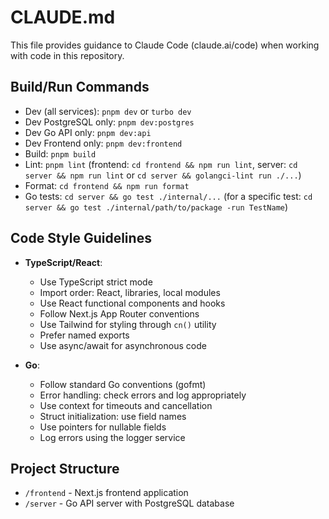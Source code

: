 # CLAUDE.md

This file provides guidance to Claude Code (claude.ai/code) when working with code in this repository.

## Build/Run Commands
- Dev (all services): `pnpm dev` or `turbo dev`
- Dev PostgreSQL only: `pnpm dev:postgres`
- Dev Go API only: `pnpm dev:api`
- Dev Frontend only: `pnpm dev:frontend`
- Build: `pnpm build`
- Lint: `pnpm lint` (frontend: `cd frontend && npm run lint`, server: `cd server && npm run lint` or `cd server && golangci-lint run ./...`)
- Format: `cd frontend && npm run format`
- Go tests: `cd server && go test ./internal/...` (for a specific test: `cd server && go test ./internal/path/to/package -run TestName`)

## Code Style Guidelines
- **TypeScript/React**:
  - Use TypeScript strict mode
  - Import order: React, libraries, local modules
  - Use React functional components and hooks
  - Follow Next.js App Router conventions
  - Use Tailwind for styling through `cn()` utility
  - Prefer named exports
  - Use async/await for asynchronous code

- **Go**:
  - Follow standard Go conventions (gofmt)
  - Error handling: check errors and log appropriately
  - Use context for timeouts and cancellation
  - Struct initialization: use field names
  - Use pointers for nullable fields
  - Log errors using the logger service

## Project Structure
- `/frontend` - Next.js frontend application
- `/server` - Go API server with PostgreSQL database